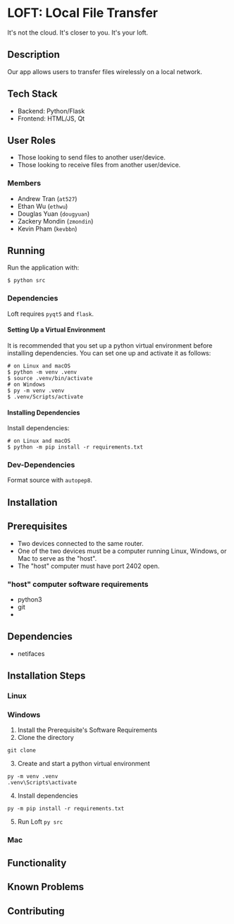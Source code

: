# LOFT: LOcal File Transfer #
It's not the cloud. It's closer to you. It's your loft.

## Description ##
Our app allows users to transfer files wirelessly on a local network.

## Tech Stack ##
- Backend: Python/Flask
- Frontend: HTML/JS, Qt

## User Roles ##
- Those looking to send files to another user/device.
- Those looking to receive files from another user/device.

### Members ###
- Andrew Tran (`at527`)
- Ethan Wu (`ethwu`)
- Douglas Yuan (`dougyuan`)
- Zackery Mondin (`zmondin`)
- Kevin Pham (`kevbbn`)

## Running ##
Run the application with:
```
$ python src
```

### Dependencies ###
Loft requires `pyqt5` and `flask`.

#### Setting Up a Virtual Environment ####
It is recommended that you set up a python virtual environment before installing
dependencies. You can set one up and activate it as follows:
```
# on Linux and macOS
$ python -m venv .venv
$ source .venv/bin/activate
# on Windows
$ py -m venv .venv
$ .venv/Scripts/activate
```

#### Installing Dependencies ####
Install dependencies:
```
# on Linux and macOS
$ python -m pip install -r requirements.txt
```

### Dev-Dependencies ###
Format source with `autopep8`.


## Installation ##


## Prerequisites ##
- Two devices connected to the same router.
- One of the two devices must be a computer running Linux, Windows, or Mac to serve as the "host".
- The "host" computer must have port 2402 open.
### "host" computer software requirements
- python3
- git
- 

## Dependencies ##
- netifaces

## Installation Steps ##
### Linux ###


### Windows ###
1. Install the Prerequisite's Software Requirements
2. Clone the directory
```
git clone 
```

3. Create and start a python virtual environment
```
py -m venv .venv
.venv\Scripts\activate
```

4. Install dependencies
```
py -m pip install -r requirements.txt
```

5. Run Loft
```py src```


### Mac ###

## Functionality ##


## Known Problems ##


## Contributing ##
